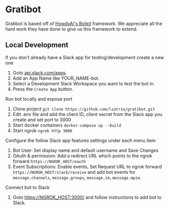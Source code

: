 # Gratibot

Gratibot is based off of [HowdyAI's Botkit](https://botkit.ai/) framework. We appreciate all the hard work they have done to give us this framework to extend.

## Local Development

If you don't already have a Slack app for testing/development create a new one
1. Goto [api.slack.com/apps](https://api.slack.com/apps).
2. Add an App Name like YOUR_NAME-bot.
3. Select a Development Slack Workspace you want to test the bot in.
4. Press the `Create App` button.

Run bot locally and expose port
1. Clone project `git clone https://github.com/liatrio/gratibot.git`
2. Edit .env file and add the client ID, client secret from the Slack app you create and set port to 3000
3. Start docker containers `docker-compose up --build`
5. Start ngrok `ngrok http 3000`

Configure the follow Slack app features settings under each menu item
1. Bot User: Set display name and default username and Save Changes
2. OAuth & permission: Add a redirect URL which points to the ngrok forward `https://NGROK_HOST/oauth`
3. Event Subscriptions: Enable events, Set Request URL to ngrok forward `https://NGROK_HOST/slack/receive` and add bot events for `message.channels`, `message.groups`, `message.im`, `message.mpim`.

Connect bot to Slack
1. Goto [https://NGROK_HOST:3000/](https://NGROK_HOST:3000/) and follow instructions to add bot to Slack.
